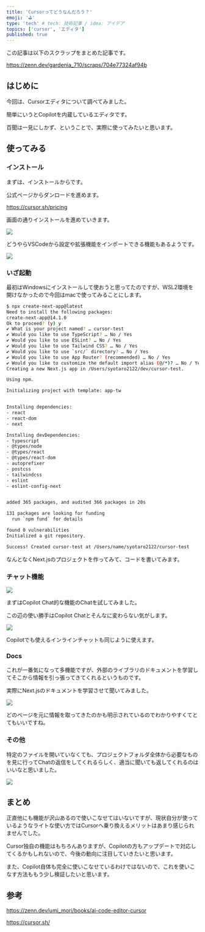 ```yaml
---
title: 'Cursorってどうなんだろう？'
emoji: '⛳'
type: 'tech' # tech: 技術記事 / idea: アイデア
topics: ['cursor', 'エディタ']
published: true
---
```


この記事は以下のスクラップをまとめた記事です。

https://zenn.dev/gardenia_710/scraps/704e77324af94b

## はじめに

今回は、Cursorエディタについて調べてみました。

簡単にいうとCopilotを内蔵しているエディタです。

百聞は一見にしかず、ということで、実際に使ってみたいと思います。

## 使ってみる

### インストール

まずは、インストールからです。

公式ページからダンロードを進めます。

https://cursor.sh/pricing

画面の通りインストールを進めていきます。

![](https://storage.googleapis.com/zenn-user-upload/6ee3a90ea7e3-20240225.png)

どうやらVSCodeから設定や拡張機能をインポートできる機能もあるようです。

![](https://storage.googleapis.com/zenn-user-upload/8502aa5d80c7-20240225.png)

### いざ起動

最初はWindowsにインストールして使おうと思ってたのですが、WSL2環境を開けなかったので今回はmacで使ってみることにします。

```bash
$ npx create-next-app@latest
Need to install the following packages:
create-next-app@14.1.0
Ok to proceed? (y) y
✔ What is your project named? … cursor-test
✔ Would you like to use TypeScript? … No / Yes
✔ Would you like to use ESLint? … No / Yes
✔ Would you like to use Tailwind CSS? … No / Yes
✔ Would you like to use `src/` directory? … No / Yes
✔ Would you like to use App Router? (recommended) … No / Yes
✔ Would you like to customize the default import alias (@/*)? … No / Yes
Creating a new Next.js app in /Users/syotaro2122/dev/cursor-test.

Using npm.

Initializing project with template: app-tw


Installing dependencies:
- react
- react-dom
- next

Installing devDependencies:
- typescript
- @types/node
- @types/react
- @types/react-dom
- autoprefixer
- postcss
- tailwindcss
- eslint
- eslint-config-next


added 365 packages, and audited 366 packages in 20s

131 packages are looking for funding
  run `npm fund` for details

found 0 vulnerabilities
Initialized a git repository.

Success! Created cursor-test at /Users/name/syotaro2122/cursor-test
```

なんとなくNext.jsのプロジェクトを作ってみて、コードを書いてみます。

### チャット機能

![](https://storage.googleapis.com/zenn-user-upload/f075d96e5fc6-20240226.png)

まずはCopilot Chat的な機能のChatを試してみました。

この辺の使い勝手はCopilot Chatとそんなに変わらない気がします。

![](https://storage.googleapis.com/zenn-user-upload/862f95c9f15b-20240226.png)

Copilotでも使えるインラインチャットも同じように使えます。

### Docs

これが一番気になって多機能ですが、外部のライブラリのドキュメントを学習してそこから情報を引っ張ってきてくれるというものです。

実際にNext.jsのドキュメントを学習させて聞いてみました。

![](https://storage.googleapis.com/zenn-user-upload/33165571aecc-20240226.png)

どのページを元に情報を取ってきたのかも明示されているのでわかりやすくてとてもいいですね。

### その他

特定のファイルを開いていなくても、プロジェクトフォルダ全体から必要なものを見に行ってChatの返信をしてくれるらしく、適当に聞いても返してくれるのはいいなと思いました。

![](https://storage.googleapis.com/zenn-user-upload/683157cf7684-20240226.png)

## まとめ

正直他にも機能が沢山あるので使いこなせてはいないですが、現状自分が使っているようなライトな使い方ではCursorへ乗り換えるメリットはあまり感じられませんでした。

Cursor独自の機能はもちろんありますが、Copilotの方もアップデートで対応してくるかもしれないので、今後の動向に注目していきたいと思います。

また、Copilot自体も完全に使いこなせているわけではないので、これを使いこなす方法ももう少し検証したいと思います。

## 参考

https://zenn.dev/umi_mori/books/ai-code-editor-cursor

https://cursor.sh/
